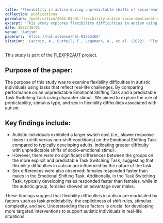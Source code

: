 ```yaml
---
title: "Flexibility in autism during unpredictable shifts of socio-emotional stimuli: Investigation of group and sex differences"
collection: publications
permalink: /publication/2022-01-01-flexibility-autism-socio-emotional-stimuli
excerpt: 'This study explores flexibility difficulties in autism using two tasks: one involving real-life-like unpredictable shifts of socio-emotional stimuli, and another with predictable shifts of simple stimuli. The findings reveal that autistic individuals experience greater difficulty with unpredictable shifts in complex emotional tasks, but not with predictable shifts of character stimuli. Additionally, sex differences emerged. These results highlight the importance of factors like task predictability, explicitness, and sex in understanding flexibility challenges in autism.'
date: 2022/10/01
venue: 'Autism'
paperurl: 'https://hal.science/hal-03563100'
citation: 'Lacroix, A., Dutheil, F., Logemann, A., et al. (2022). "Flexibility in autism during unpredictable shifts of socio-emotional stimuli." <i>Autism</i>. 26(7), 1681-1697.'
---
```


This study is part of the [FLEXPREAUT](/projects/004_Flexpreaut) project.

## Purpose of the paper:   

The purpose of this study was to examine flexibility difficulties in autistic individuals using tasks that reflect real-life challenges. By comparing performance on an unpredictable Emotional Shifting Task and a predictable Task Switching Task using character stimuli. We aimed to explore the role of predictability, stimulus type, and sex in flexibility difficulties associated with autism.  

## Key findings include:  

- Autistic individuals exhibited a larger switch cost (i.e., slower response times in shift versus non-shift conditions) on the Emotional Shifting Task compared to typically developing adults, indicating greater difficulty with unpredictable shifts of socio-emotional stimuli.
- However, there were no significant differences between the groups on the more explicit and predictable Task Switching Task, suggesting that flexibility difficulties in autism are influenced by the nature of the task.
- Sex differences were also observed: females responded faster than males in the Emotional Shifting Task. Additionally, in the Task Switching Task, typically developing males responded faster than females, while in the autistic group, females showed an advantage over males.  

These findings suggest that flexibility difficulties in autism are modulated by factors such as task predictability, the explicitness of shift rules, stimulus complexity, and sex. Understanding these factors is crucial for developing more targeted interventions to support autistic individuals in real-life situations.
